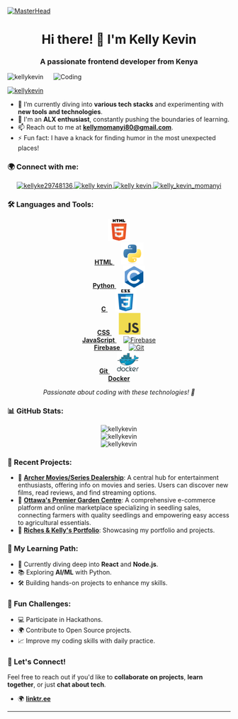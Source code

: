 [![MasterHead](https://1.bp.blogspot.com/-7A4WynwLsMw/XbBpCXG8fHI/AAAAAAAAMt4/uOa1bpLskYgrwGbllhSu2SDj_Mig8SXJQCLcBGAsYHQ/s1600/2000_600px.gif)](https://kellyKevin.io)

<h1 align="center">Hi there! 👋 I'm Kelly Kevin</h1>
<h3 align="center">A passionate frontend developer from Kenya</h3>

<img align="right" alt="Coding" width="400" src="https://cdn.dribbble.com/users/1162077/screenshots/3848914/programmer.gif">

<p align="left">
  <img src="https://komarev.com/ghpvc/?username=kellykevin&label=Profile%20views&color=0e75b6&style=flat" alt="kellykevin" />
</p>

<p align="left">
  <a href="https://twitter.com/kellyke29748136" target="blank">
    <img src="https://img.shields.io/twitter/follow/kellyke29748136?logo=twitter&style=for-the-badge" alt="kellykevin" />
  </a>
</p>

- 🌱 I’m currently diving into **various tech stacks** and experimenting with **new tools and technologies**.
- 🚀 I'm an **ALX enthusiast**, constantly pushing the boundaries of learning.
- 📫 Reach out to me at **kellymomanyi80@gmail.com**.
- ⚡ Fun fact: I have a knack for finding humor in the most unexpected places!

### 🌍 Connect with me:
<p align="center">
  <a href="https://twitter.com/kellyke29748136" target="blank">
    <img align="center" src="https://raw.githubusercontent.com/rahuldkjain/github-profile-readme-generator/master/src/images/icons/Social/twitter.svg" alt="kellyke29748136" height="30" width="40" />
  </a>
  <a href="https://linkedin.com/in/kelly-kevin-769977287" target="blank">
    <img align="center" src="https://raw.githubusercontent.com/rahuldkjain/github-profile-readme-generator/master/src/images/icons/Social/linked-in-alt.svg" alt="kelly kevin" height="30" width="40" />
  </a>
  <a href="https://fb.com/kelly.kevin.9279" target="blank">
    <img align="center" src="https://raw.githubusercontent.com/rahuldkjain/github-profile-readme-generator/master/src/images/icons/Social/facebook.svg" alt="kelly kevin" height="30" width="40" />
  </a>
  <a href="https://instagram.com/kelly_kevin_momanyi" target="blank">
    <img align="center" src="https://raw.githubusercontent.com/rahuldkjain/github-profile-readme-generator/master/src/images/icons/Social/instagram.svg" alt="kelly_kevin_momanyi" height="30" width="40" />
  </a>
</p>

### 🛠️ Languages and Tools:
<p align="center">
  <a href="https://www.w3.org/html/" target="_blank" rel="noreferrer">
    <img src="https://raw.githubusercontent.com/devicons/devicon/master/icons/html5/html5-original-wordmark.svg" alt="HTML" width="50" height="50"/>
    <br><strong>HTML</strong>
  </a>
  &nbsp;&nbsp;&nbsp;
  <a href="https://www.python.org" target="_blank" rel="noreferrer">
    <img src="https://raw.githubusercontent.com/devicons/devicon/master/icons/python/python-original.svg" alt="Python" width="50" height="50"/>
    <br><strong>Python</strong>
  </a>
  &nbsp;&nbsp;&nbsp;
  <a href="https://www.cprogramming.com/" target="_blank" rel="noreferrer">
    <img src="https://raw.githubusercontent.com/devicons/devicon/master/icons/c/c-original.svg" alt="C" width="50" height="50"/>
    <br><strong>C</strong>
  </a>
  &nbsp;&nbsp;&nbsp;
  <a href="https://www.w3.org/Style/CSS/" target="_blank" rel="noreferrer">
    <img src="https://raw.githubusercontent.com/devicons/devicon/master/icons/css3/css3-original-wordmark.svg" alt="CSS" width="50" height="50"/>
    <br><strong>CSS</strong>
  </a>
  &nbsp;&nbsp;&nbsp;
  <a href="https://developer.mozilla.org/en-US/docs/Web/JavaScript" target="_blank" rel="noreferrer">
    <img src="https://raw.githubusercontent.com/devicons/devicon/master/icons/javascript/javascript-original.svg" alt="JavaScript" width="50" height="50"/>
    <br><strong>JavaScript</strong>
  </a>
  &nbsp;&nbsp;&nbsp;
  <a href="https://firebase.google.com/" target="_blank" rel="noreferrer">
    <img src="https://www.vectorlogo.zone/logos/firebase/firebase-icon.svg" alt="Firebase" width="50" height="50"/>
    <br><strong>Firebase</strong>
  </a>
  &nbsp;&nbsp;&nbsp;
  <a href="https://git-scm.com/" target="_blank" rel="noreferrer">
    <img src="https://www.vectorlogo.zone/logos/git-scm/git-scm-icon.svg" alt="Git" width="50" height="50"/>
    <br><strong>Git</strong>
  </a>
  &nbsp;&nbsp;&nbsp;
  <a href="https://www.docker.com/" target="_blank" rel="noreferrer">
    <img src="https://raw.githubusercontent.com/devicons/devicon/master/icons/docker/docker-original-wordmark.svg" alt="Docker" width="50" height="50"/>
    <br><strong>Docker</strong>
  </a>
</p>

<p align="center">
  <i>Passionate about coding with these technologies! 🚀</i>
</p>

### 📊 GitHub Stats:
<p align="center">
  <img src="https://github-readme-stats.vercel.app/api/top-langs?username=kellykevin&show_icons=true&locale=en&layout=compact&theme=radical" alt="kellykevin" />
  <br/>
  <img src="https://github-readme-stats.vercel.app/api?username=kellykevin&show_icons=true&locale=en&theme=radical" alt="kellykevin" />
  <br/>
  <img src="https://github-readme-streak-stats.herokuapp.com/?user=kellykevin&theme=radical" alt="kellykevin" />
</p>

### 🎨 Recent Projects:
- 🔧 **[Archer Movies/Series Dealership](https://kellykevin.github.io/Kelly/)**: A central hub for entertainment enthusiasts, offering info on movies and series. Users can discover new films, read reviews, and find streaming options.
- 🌟 **[Ottawa's Premier Garden Centre](https://kellykevin.github.io/seedlingsweb/)**: A comprehensive e-commerce platform and online marketplace specializing in seedling sales, connecting farmers with quality seedlings and empowering easy access to agricultural essentials.
- 🚀 **[Riches & Kelly's Portfolio](https://kellykevin.github.io/riches-kelly-portfolio/)**: Showcasing my portfolio and projects.

### 🧠 My Learning Path:
- 📘 Currently diving deep into **React** and **Node.js**.
- 📚 Exploring **AI/ML** with Python.
- 🛠 Building hands-on projects to enhance my skills.

### 🎯 Fun Challenges:
- 💻 Participate in Hackathons.
- 🌍 Contribute to Open Source projects.
- 📈 Improve my coding skills with daily practice.

### 💬 Let's Connect!
Feel free to reach out if you'd like to **collaborate on projects**, **learn together**, or just **chat about tech**.
- 🌍 **[linktr.ee](https://linktr.ee/kellykevinmomanyi)**
---
